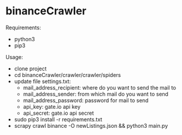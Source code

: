 # binanceCrawler

Requirements:
- python3
- pip3

Usage:
- clone project
- cd binanceCrawler/crawler/crawler/spiders
- update file settings.txt:
  - mail_address_recipient: where do you want to send the mail to
  - mail_address_sender: from which mail do you want to send
  - mail_address_password: password for mail to send
  - api_key: gate.io api key
  - api_secret: gate.io api secret
- sudo pip3 install -r requirements.txt
- scrapy crawl binance -O newListings.json && python3 main.py